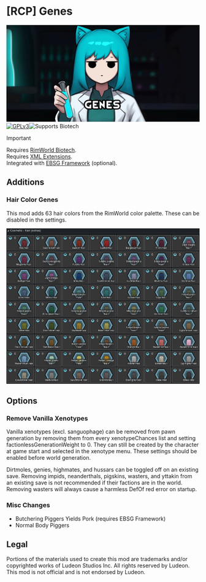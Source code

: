 <!--[![GPLv3][badge-license]](https://www.gnu.org/licenses/gpl-3.0) -->
[badge-license]: https://img.shields.io/badge/License-GPLv3-lightgray
<!--![Supports Royalty][badge-dlc-royalty] supports Royalty DLC-->
[badge-dlc-royalty]: https://img.shields.io/badge/DLC-Royalty-gold
<!--![Supports Ideology][badge-dlc-ideology] supports Ideology DLC-->
[badge-dlc-ideology]: https://img.shields.io/badge/DLC-Ideology-indianred
<!--![Supports Biotech][badge-dlc-biotech] supports Biotech DLC-->
[badge-dlc-biotech]: https://img.shields.io/badge/DLC-Biotech-mediumturquoise
<!--![Supports Anomaly][badge-dlc-anomaly] supports Anomaly DLC-->
[badge-dlc-anomaly]: https://img.shields.io/badge/DLC-Anomaly-darkseagreen
<!--![Supports Odyssey][badge-dlc-odyssey] supports Odyssey DLC-->
[badge-dlc-odyssey]: https://img.shields.io/badge/DLC-Odyssey-mediumpurple

# [RCP] Genes
![](About/Preview.png)\
[![GPLv3][badge-license]](https://www.gnu.org/licenses/gpl-3.0)![Supports Biotech][badge-dlc-biotech]

> [!IMPORTANT]
> Requires [RimWorld Biotech](https://store.steampowered.com/app/1826140/RimWorld__Biotech/).\
> Requires [XML Extensions](https://steamcommunity.com/sharedfiles/filedetails/?id=2574315206).\
> Integrated with [EBSG Framework](https://steamcommunity.com/sharedfiles/filedetails/?id=3112549163) (optional).

## Additions
### Hair Color Genes
This mod adds 63 hair colors from the RimWorld color palette. These can be disabled in the settings.

![](About/hair_colors.png)

## Options
### Remove Vanilla Xenotypes
Vanilla xenotypes (excl. sanguophage) can be removed from pawn generation by removing them from every xenotypeChances list and setting factionlessGenerationWeight to 0. They can still be created by the character at game start and selected in the xenotype menu. These settings should be enabled before world generation.

Dirtmoles, genies, highmates, and hussars can be toggled off on an existing save. Removing impids, neanderthals, pigskins, wasters, and yttakin from an existing save is not recommended if their factions are in the world. Removing wasters will always cause a harmless DefOf red error on startup.

### Misc Changes
- Butchering Piggers Yields Pork (requires EBSG Framework)
- Normal Body Piggers

## Legal
Portions of the materials used to create this mod are trademarks and/or copyrighted works of Ludeon Studios Inc. All rights reserved by Ludeon. This mod is not official and is not endorsed by Ludeon.